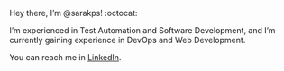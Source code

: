 Hey there, I’m @sarakps! :octocat:

I’m experienced in Test Automation and Software Development, and I’m currently gaining experience in DevOps and Web Development.

You can reach me in [LinkedIn](https://www.linkedin.com/in/sara-kopsa/). 
